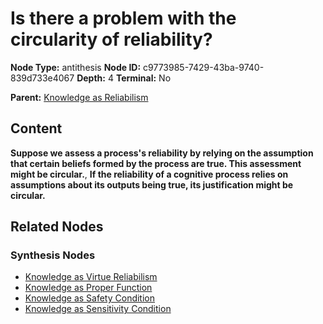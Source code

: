 # Is there a problem with the circularity of reliability?

**Node Type:** antithesis
**Node ID:** c9773985-7429-43ba-9740-839d733e4067
**Depth:** 4
**Terminal:** No

**Parent:** [Knowledge as Reliabilism](knowledge-as-reliabilism-synthesis-be6bb5e6-1be7-410d-b2a4-5376035b76b8.md)

## Content

**Suppose we assess a process's reliability by relying on the assumption that certain beliefs formed by the process are true. This assessment might be circular.**, **If the reliability of a cognitive process relies on assumptions about its outputs being true, its justification might be circular.**

## Related Nodes

### Synthesis Nodes

- [Knowledge as Virtue Reliabilism](knowledge-as-virtue-reliabilism-synthesis-f5cedc39-e77e-41ff-b508-5ddacca8bf3b.md)
- [Knowledge as Proper Function](knowledge-as-proper-function-synthesis-ae7e8c27-b85e-480a-b18d-a6a899e02421.md)
- [Knowledge as Safety Condition](knowledge-as-safety-condition-synthesis-e918bb13-d8a8-4fbb-9e91-0973f31780a7.md)
- [Knowledge as Sensitivity Condition](knowledge-as-sensitivity-condition-synthesis-ab7ccec8-0a91-428c-bad6-805dd3f714bd.md)
